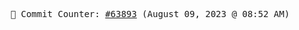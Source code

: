<p align="center">
    <samp>
        📮 Commit Counter: <a href="https://github.com/Javascript-void0/Javascript-void0/commits/main">#63893</a> (August 09, 2023 @ 08:52 AM)
    </samp>
</p>